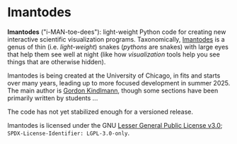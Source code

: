 # Imantodes

**Imantodes** ("i-MAN-toe-dees"): light-weight Python code for creating new interactive scientific visualization programs. Taxonomically, [Imantodes](https://en.wikipedia.org/wiki/Imantodes) is a genus of thin (i.e. _light-weight_) snakes (_pythons_ are snakes) with large eyes that help them see well at night (like how _visualization_ tools help you see things that are otherwise hidden).

Imantodes is being created at the University of Chicago, in fits and starts over many years, leading up to more focused development in summer 2025. The main author is [Gordon Kindlmann](https://people.cs.uchicago.edu/~glk/), though some sections have been primarily written by students ...

The code has not yet stabilized enough for a versioned release.

Imantodes is licensed under the GNU [Lesser General Public License v3.0](https://www.gnu.org/licenses/lgpl-3.0.txt);
`SPDX-License-Identifier: LGPL-3.0-only`.


